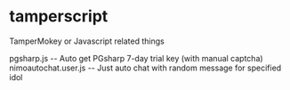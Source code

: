 # tamperscript
TamperMokey or Javascript related things

pgsharp.js -- Auto get PGsharp 7-day trial key (with manual captcha)
nimoautochat.user.js -- Just auto chat with random message for specified idol
